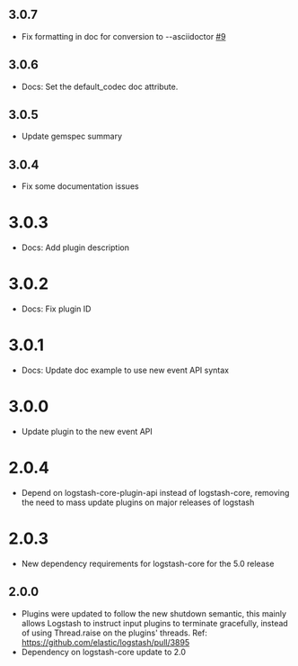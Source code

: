 ## 3.0.7
  - Fix formatting in doc for conversion to --asciidoctor [#9](https://github.com/logstash-plugins/logstash-output-librato/pull/9)

## 3.0.6
  - Docs: Set the default_codec doc attribute.

## 3.0.5
  - Update gemspec summary

## 3.0.4
  - Fix some documentation issues

# 3.0.3
  - Docs: Add plugin description
# 3.0.2
  - Docs: Fix plugin ID
# 3.0.1
  - Docs: Update doc example to use new event API syntax 
# 3.0.0
  - Update plugin to the new event API
# 2.0.4
  - Depend on logstash-core-plugin-api instead of logstash-core, removing the need to mass update plugins on major releases of logstash
# 2.0.3
  - New dependency requirements for logstash-core for the 5.0 release
## 2.0.0
 - Plugins were updated to follow the new shutdown semantic, this mainly allows Logstash to instruct input plugins to terminate gracefully, 
   instead of using Thread.raise on the plugins' threads. Ref: https://github.com/elastic/logstash/pull/3895
 - Dependency on logstash-core update to 2.0

